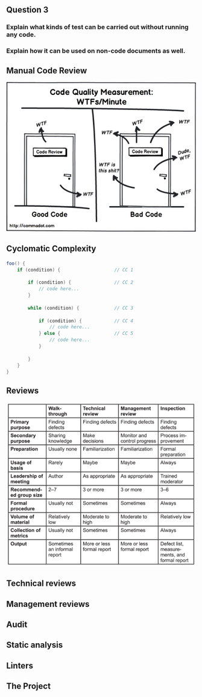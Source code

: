 <!-- slide -->
## Question 3

### Explain what kinds of test can be carried out without running any code.
### Explain how it can be used on non-code documents as well.

<!-- slide -->

## Manual Code Review
![code review](../assets/code-review.png)

<!-- slide -->

## Cyclomatic Complexity
```java
foo() {
    if (condition) {                    // CC 1

        if (condition) {                // CC 2
            // code here...
        }

        while (condition) {             // CC 3

            if (condition) {            // CC 4
                // code here...
            } else {                    // CC 5
                // code here...
            }

        }  
    }
}
```

<!-- slide -->

## Reviews
![reviews](../assets/reviews.png)

<!-- slide -->

## Technical reviews

<!-- slide -->

## Management reviews

<!-- slide -->

## Audit

<!-- slide -->

## Static analysis

<!-- slide -->

## Linters

<!-- slide -->

## The Project